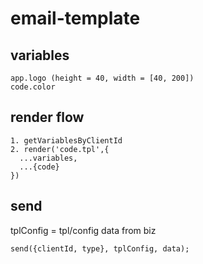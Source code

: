 # email-template

## variables

```
app.logo (height = 40, width = [40, 200])
code.color
```

## render flow

```
1. getVariablesByClientId
2. render('code.tpl',{
  ...variables,
  ...{code}
})
```

## send

tplConfig = tpl/config
data from biz

```
send({clientId, type}, tplConfig, data);
```
